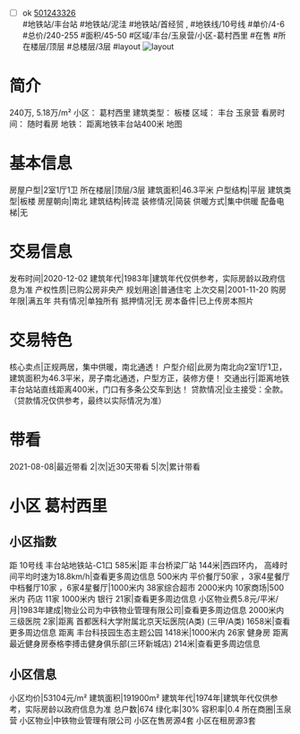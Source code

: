 - [ ] ok [501243326](https://bj.5i5j.com/ershoufang/501243326.html)  
 #地铁站/丰台站 #地铁站/泥洼 #地铁站/首经贸 ,  #地铁线/10号线
#单价/4-6 #总价/240-255 #面积/45-50   #区域/丰台/玉泉营/小区-葛村西里 #在售 #所在楼层/顶层 #总楼层/3层 #layout 
![layout](http://image2a.5i5j.com/bdir/layout/494b3f2db4c74f0b9e5ca956210561d0.jpg_P5.jpg) 
# 简介 
 240万,  5.18万/m² 
小区： 葛村西里
建筑类型： 板楼
区域： 丰台 玉泉营
看房时间： 随时看房
地铁： 距离地铁丰台站400米 地图
# 基本信息 
 房屋户型|2室1厅1卫
所在楼层|顶层/3层
建筑面积|46.3平米
户型结构|平层
建筑类型|板楼
房屋朝向|南北
建筑结构|砖混
装修情况|简装
供暖方式|集中供暖
配备电梯|无
# 交易信息 
 发布时间|2020-12-02
建筑年代|1983年|建筑年代仅供参考，实际房龄以政府信息为准
产权性质|已购公房非央产
规划用途|普通住宅
上次交易|2001-11-20
购房年限|满五年
共有情况|单独所有
抵押情况|无
房本备件|已上传房本照片
# 交易特色 
 核心卖点|正规两居，集中供暖，南北通透！
户型介绍|此房为南北向2室1厅1卫，建筑面积为46.3平米，房子南北通透，户型方正，装修方便！
交通出行|距离地铁丰台站站直线距离400米，门口有多条公交车到达！
贷款情况|业主接受：全款。（贷款情况仅供参考，最终以实际情况为准）
# 带看 
 2021-08-08|最近带看	 2|次|近30天带看	 5|次|累计带看
# 小区 葛村西里
## 小区指数 
 距 10号线 丰台站地铁站-C1口 585米|距 丰台桥梁厂站 144米|西四环内， 高峰时间平均时速为18.8km/h|查看更多周边信息
500米内 平价餐厅50家 ，3家4星餐厅
中档餐厅10家 ，6家4星餐厅|1000米内 38家综合超市
2000米内 10家商场|500米内 药店 11家
1000米内 银行 21家|查看更多周边信息
小区物业费5.8元/平米/月|1983年建成|物业公司为中铁物业管理有限公司|查看更多周边信息
2000米内 三级医院 2家|距离 首都医科大学附属北京天坛医院(A类) (三甲/A类) 1658米|查看更多周边信息
距离 丰台科技园生态主题公园 1418米|1000米内 26家 健身房
距离最近健身房泰格李搏击健身俱乐部(三环新城店) 214米|查看更多周边信息
## 小区信息 
 小区均价|53104元/m²
建筑面积|191900m²
建筑年代|1974年|建筑年代仅供参考，实际房龄以政府信息为准
总户数|674
绿化率|30%
容积率|0.4
所在商圈|玉泉营
小区物业|中铁物业管理有限公司
小区在售房源4套
小区在租房源3套
